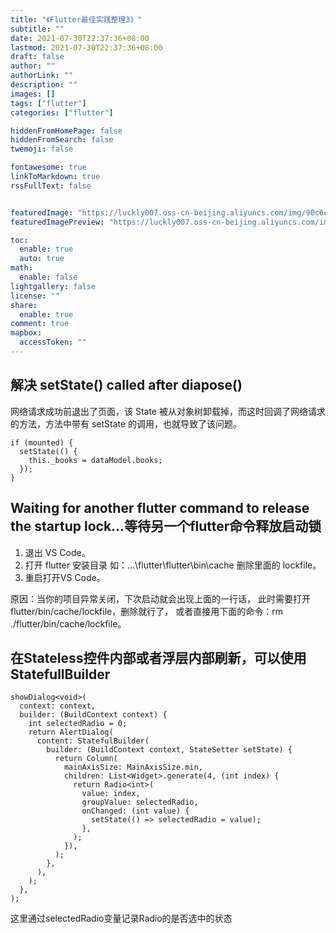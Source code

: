```yaml
---
title: "《Flutter最佳实践整理3》"
subtitle: ""
date: 2021-07-30T22:37:36+08:00
lastmod: 2021-07-30T22:37:36+08:00
draft: false
author: ""
authorLink: ""
description: ""
images: []
tags: ["flutter"]
categories: ["flutter"]

hiddenFromHomePage: false
hiddenFromSearch: false
twemoji: false

fontawesome: true
linkToMarkdown: true
rssFullText: false


featuredImage: "https://luckly007.oss-cn-beijing.aliyuncs.com/img/90c6cc12-742e-4c9f-b318-b912f163b8d0.png"
featuredImagePreview: "https://luckly007.oss-cn-beijing.aliyuncs.com/img/90c6cc12-742e-4c9f-b318-b912f163b8d0.png"

toc:
  enable: true
  auto: true
math:
  enable: false
lightgallery: false
license: ""
share:
  enable: true
comment: true
mapbox:
  accessToken: ""
---
```




## 解决 setState() called after diapose()

网络请求成功前退出了页面，该 State 被从对象树卸载掉，而这时回调了网络请求的方法，方法中带有 setState 的调用，也就导致了该问题。

```
if (mounted) {
  setState(() {
    this._books = dataModel.books;
  });
}
```

## Waiting for another flutter command to release the startup lock…等待另一个flutter命令释放启动锁

1. 退出 VS Code。
2. 打开 flutter 安装目录 如：…\flutter\flutter\bin\cache 删除里面的 lockfile。
3. 重启打开VS Code。

原因：当你的项目异常关闭，下次启动就会出现上面的一行话，
此时需要打开 flutter/bin/cache/lockfile，删除就行了，
或者直接用下面的命令：rm ./flutter/bin/cache/lockfile。

## 在Stateless控件内部或者浮层内部刷新，可以使用StatefullBuilder

```
showDialog<void>(
  context: context,
  builder: (BuildContext context) {
    int selectedRadio = 0;
    return AlertDialog(
      content: StatefulBuilder(
        builder: (BuildContext context, StateSetter setState) {
          return Column(
            mainAxisSize: MainAxisSize.min,
            children: List<Widget>.generate(4, (int index) {
              return Radio<int>(
                value: index,
                groupValue: selectedRadio,
                onChanged: (int value) {
                  setState(() => selectedRadio = value);
                },
              );
            }),
          );
        },
      ),
    );
  },
);
```

这里通过selectedRadio变量记录Radio的是否选中的状态